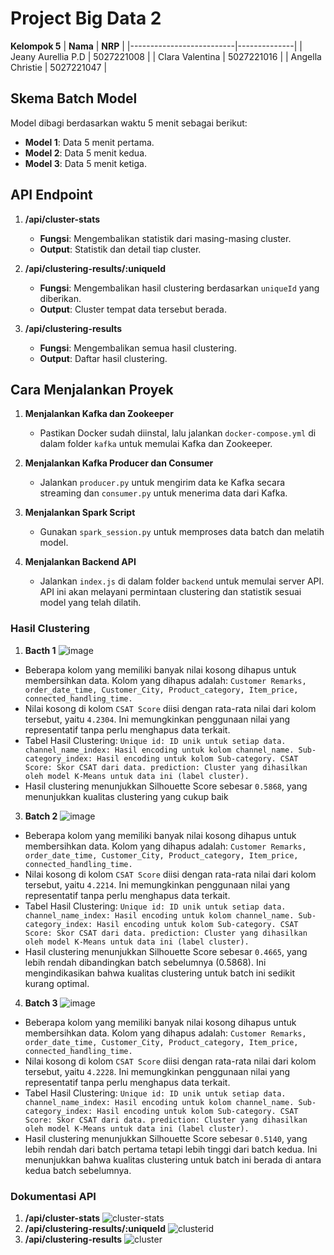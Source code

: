 # Project Big Data 2
 **Kelompok 5** 
|         **Nama**         |   **NRP**    |
|--------------------------|--------------|
| Jeany Aurellia P.D       | 5027221008   |
| Clara Valentina          | 5027221016   |
| Angella Christie         | 5027221047   |

## Skema Batch Model

Model dibagi berdasarkan waktu 5 menit sebagai berikut:

- **Model 1**: Data 5 menit pertama.
- **Model 2**: Data 5 menit kedua.
- **Model 3**: Data 5 menit ketiga.

## API Endpoint

1. **/api/cluster-stats**  
   - **Fungsi**: Mengembalikan statistik dari masing-masing cluster.
   - **Output**: Statistik dan detail tiap cluster.

2. **/api/clustering-results/:uniqueId**  
   - **Fungsi**: Mengembalikan hasil clustering berdasarkan `uniqueId` yang diberikan.
   - **Output**: Cluster tempat data tersebut berada.

3. **/api/clustering-results**  
   - **Fungsi**: Mengembalikan semua hasil clustering.
   - **Output**: Daftar hasil clustering.

## Cara Menjalankan Proyek

1. **Menjalankan Kafka dan Zookeeper**  
   - Pastikan Docker sudah diinstal, lalu jalankan `docker-compose.yml` di dalam folder `kafka` untuk memulai Kafka dan Zookeeper.

2. **Menjalankan Kafka Producer dan Consumer**  
   - Jalankan `producer.py` untuk mengirim data ke Kafka secara streaming dan `consumer.py` untuk menerima data dari Kafka.

3. **Menjalankan Spark Script**  
   - Gunakan `spark_session.py` untuk memproses data batch dan melatih model.

4. **Menjalankan Backend API**  
   - Jalankan `index.js` di dalam folder `backend` untuk memulai server API. API ini akan melayani permintaan clustering dan statistik sesuai model yang telah dilatih.

### Hasil Clustering
1. **Bacth 1**
   ![image](https://github.com/user-attachments/assets/5bc2ad18-28dc-4fcf-a2df-60ef03c84d7a)
- Beberapa kolom yang memiliki banyak nilai kosong dihapus untuk membersihkan data. Kolom yang dihapus adalah:
``Customer Remarks,
order_date_time,
Customer_City,
Product_category,
Item_price,
connected_handling_time. ``
- Nilai kosong di kolom ``CSAT Score`` diisi dengan rata-rata nilai dari kolom tersebut, yaitu ``4.2304``. Ini memungkinkan penggunaan nilai yang representatif tanpa perlu menghapus data terkait.
- Tabel Hasil Clustering: 
``Unique id: ID unik untuk setiap data.
channel_name_index: Hasil encoding untuk kolom channel_name.
Sub-category_index: Hasil encoding untuk kolom Sub-category.
CSAT Score: Skor CSAT dari data.
prediction: Cluster yang dihasilkan oleh model K-Means untuk data ini (label cluster).``
- Hasil clustering menunjukkan Silhouette Score sebesar ``0.5868``, yang menunjukkan kualitas clustering yang cukup baik
3. **Batch 2**
  ![image](https://github.com/user-attachments/assets/a4eb0798-6b35-4b3f-992a-091254eb0c27)
- Beberapa kolom yang memiliki banyak nilai kosong dihapus untuk membersihkan data. Kolom yang dihapus adalah:
``Customer Remarks,
order_date_time,
Customer_City,
Product_category,
Item_price,
connected_handling_time. ``
- Nilai kosong di kolom ``CSAT Score`` diisi dengan rata-rata nilai dari kolom tersebut, yaitu ``4.2214``. Ini memungkinkan penggunaan nilai yang representatif tanpa perlu menghapus data terkait.
- Tabel Hasil Clustering: 
``Unique id: ID unik untuk setiap data.
channel_name_index: Hasil encoding untuk kolom channel_name.
Sub-category_index: Hasil encoding untuk kolom Sub-category.
CSAT Score: Skor CSAT dari data.
prediction: Cluster yang dihasilkan oleh model K-Means untuk data ini (label cluster).``
- Hasil clustering menunjukkan Silhouette Score sebesar  ``0.4665``, yang lebih rendah dibandingkan batch sebelumnya (0.5868). Ini mengindikasikan bahwa kualitas clustering untuk batch ini sedikit kurang optimal.
4. **Batch 3**
![image](https://github.com/user-attachments/assets/d5b62099-ebd3-4cf7-8261-7c4bcaf75c40)
- Beberapa kolom yang memiliki banyak nilai kosong dihapus untuk membersihkan data. Kolom yang dihapus adalah:
``Customer Remarks,
order_date_time,
Customer_City,
Product_category,
Item_price,
connected_handling_time. ``
- Nilai kosong di kolom ``CSAT Score`` diisi dengan rata-rata nilai dari kolom tersebut, yaitu ``4.2228``. Ini memungkinkan penggunaan nilai yang representatif tanpa perlu menghapus data terkait.
- Tabel Hasil Clustering: 
``Unique id: ID unik untuk setiap data.
channel_name_index: Hasil encoding untuk kolom channel_name.
Sub-category_index: Hasil encoding untuk kolom Sub-category.
CSAT Score: Skor CSAT dari data.
prediction: Cluster yang dihasilkan oleh model K-Means untuk data ini (label cluster).``
- Hasil clustering menunjukkan Silhouette Score sebesar ``0.5140``, yang lebih rendah dari batch pertama tetapi lebih tinggi dari batch kedua. Ini menunjukkan bahwa kualitas clustering untuk batch ini berada di antara kedua batch sebelumnya.

### Dokumentasi API
1. **/api/cluster-stats**
![cluster-stats](https://github.com/user-attachments/assets/d384a485-bede-43f0-8240-589566bc3b75)
2. **/api/clustering-results/:uniqueId**
![clusterid](https://github.com/user-attachments/assets/413a8ebb-4f81-41e8-98f8-0b8fbdc335d5)
3. **/api/clustering-results**
![cluster](https://github.com/user-attachments/assets/7019a51a-ceeb-43e5-8e00-0b097afbca56)


